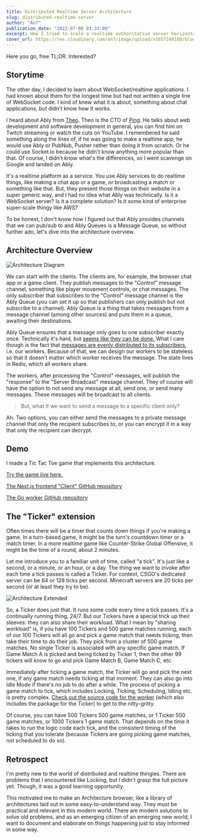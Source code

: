 ```yaml
---
title: Distributed Realtime Server Architecture
slug: distributed-realtime-server
author: "An7"
publication_date: "2022-07-08 03:33:00"
excerpt: How I tried to scale a realtime authoritative server horizontally.
cover_url: https://res.cloudinary.com/an7/image/upload/v1657248180/blog/distributed-realtime-architecture-overview_e9mm3e.png
---
```


Here you go, free TL;DR. Interested?

## Storytime

The other day, I decided to learn about WebSocket/realtime applications. I had
known about them for the longest time but had not written a single line of
WebSocket code. I kind of knew what it is about, something about chat
applications, but didn't know how it works.

I heard about Ably from [Theo][theo]. Theo is the CTO of [Ping][ping]. He talks
about web development and software development in general, you can find him on
Twitch streaming or watch the cuts on YouTube. I remembered he said something
along the lines of, if he was going to make a realtime app, he would use Ably or
PubNub, Pusher rather than doing it from scratch. Or he could use Socket.io
because he didn't know anything more popular than that. Of course, I didn't know
what's the differences, so I went scavenge on Google and landed on Ably.

It's a realtime platform as a service. You use Ably services to do realtime
things, like making a chat app or a game, or broadcasting a match or something
like that. But, they present those things on their website in a super generic
way, and I had no idea what Ably was technically. Is it a WebSocket server? Is
it a complete solution? Is it some kind of enterprise super-scale thingy like
AWS?

To be honest, I don't know how I figured out that Ably provides channels that we
can pub/sub to and Ably Queues is a Message Queue, so without further ado, let's
dive into the architecture overview.

## Architecture Overview

![Architecture Diagram](https://res.cloudinary.com/an7/image/upload/v1657248180/blog/distributed-realtime-architecture-overview_e9mm3e.png)

We can start with the clients. The clients are, for example, the browser chat
app or a game client. They publish messages to the "Control" message channel,
something like player movement controls, or chat messages. The only subscriber
that subscribes to the "Control" message channel is the Ably Queue (you can set
it up so that publishers can only publish but not subscribe to a channel). Ably
Queue is a thing that takes messages from a message channel (among other
sources) and puts them in a queue, awaiting their destinations.

Ably Queue ensures that a message only goes to one subscriber exactly once.
Technically it's hard, but [seems like they can be done.][1] What I care though
is the fact that [messages are evenly distributed to its subscribers][2], i.e.
our workers. Because of that, we can design our workers to be stateless so that
it doesn't matter which worker receives the message. The state lives in Redis,
which all workers share.

The workers, after processing the "Control" messages, will publish the
"response" to the "Server Broadcast" message channel. They of course will have
the option to not send any message at all, send one, or send many messages.
These messages will be broadcast to all clients.

> But, what if we want to send a message to a specific client only?

Ah. Two options, you can either send the messages to a private message channel
that only the recipient subscribes to, or you can encrypt it in a way that only
the recipient can decrypt.

## Demo

I made a Tic Tac Toe game that implements this architecture.

[Try the game live here.][ttt]

[The Next.js frontend "Client" GitHub repository][3]

[The Go worker GitHub repository][4]

## The "Ticker" extension

Often times there will be a timer that counts down things if you're making a
game. In a turn-based game, it might be the turn's countdown timer or a match
timer. In a more realtime game like Counter-Strike Global Offensive, it might be
the time of a round, about 2 minutes.

Let me introduce you to a familiar unit of time, called "a tick". It's just like
a second, or a minute, or an hour, or a day. The thing we want to invoke after
each time a tick passes is called a Ticker. For context, CSGO's dedicated server
can be 64 or 128 ticks per second. Minecraft servers are 20 ticks per second (or
at least they try to be).

![Architecture Extended](https://res.cloudinary.com/an7/image/upload/v1657248180/blog/distributed-realtime-architecture-extended_f3olml.png)

So, a Ticker does just that. It runs some code every time a tick passes. It's a
continually running thing, 24/7. But our Tickers have a special trick up their
sleeves: they can also share their workload. What I mean by "sharing workload"
is, if you have 100 Tickers and 500 game matches running, each of our 100
Tickers will all go and pick a game match that needs ticking, then take their
time to do their job. They pick from a cluster of 500 game matches. No single
Ticker is associated with any specific game match. If Game Match A is picked and
being ticked by Ticker 1, then the other 99 tickers will know to go and pick
Game Match B, Game Match C, etc.

Immediately after ticking a game match, the Ticker will go and pick the next
one, if any game match needs ticking at that moment. They can also go into Idle
Mode if there's no job to do after a while. The process of picking a game match
to tick, which includes Locking, Ticking, Scheduling, Idling etc. is pretty
complex. [Check out the source code for the worker][4] (which also includes the
package for the Ticker) to get to the nitty-gritty.

Of course, you can have 500 Tickers 500 game matches, or 1 Ticker 500 game
matches, or 1000 Tickers 1 game match. That depends on the time it takes to run
the logic code each tick, and the consistent timing of the ticking that you
tolerate (because Tickers are going picking game matches, not scheduled to do
so).

## Retrospect

I'm pretty new to the world of distributed and realtime thingies. There are
problems that I encountered like Locking, but I didn't grasp the full picture
yet. Though, it was a good learning opportunity.

This motivated me to make an Architecture browser, like a library of
architectures laid out in some easy-to-understand way. They must be practical
and relevant in this modern world. There are modern solutions to solve old
problems, and as an emerging citizen of an emerging new world, I want to
document and elaborate on things happening just to stay informed in some way.

[1]: https://ably.com/blog/achieving-exactly-once-message-processing-with-ably
[2]: https://ably.com/docs/general/queues
[3]: https://github.com/intagaming/tic-tac-toe
[4]: https://github.com/intagaming/tic-tac-toe-worker
[ping]: https://ping.gg/
[theo]: https://t3.gg/
[ttt]: https://ttt.hxann.com
